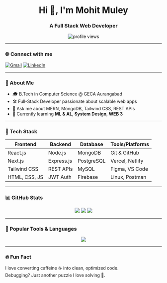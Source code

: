<h1 align="center">Hi 👋, I'm Mohit Muley</h1>
<h3 align="center">A Full Stack Web Developer</h3>

<p align="center">
  <img src="https://komarev.com/ghpvc/?username=MohitMuley&label=Profile%20views&color=0e75b6&style=flat" alt="profile views" />
</p>

---

### 🌐 Connect with me

[![Gmail](https://img.shields.io/badge/Gmail-D14836?style=flat&logo=gmail&logoColor=white)](mailto:muleymohit199@gmail.com)
[![LinkedIn](https://img.shields.io/badge/LinkedIn-blue?style=flat&logo=linkedin&logoColor=white)](https://www.linkedin.com/in/mohit-muley-b34843342/)

---

### 🧠 About Me

- 🎓 B.Tech in Computer Science @ GECA Aurangabad
- 🛠️ Full-Stack Developer passionate about scalable web apps
- 💬 Ask me about MERN, MongoDB, Tailwind CSS, REST APIs
- 🌱 Currently learning **ML & AL**, **System Design**, **WEB 3**

---

### 💼 Tech Stack

| Frontend        | Backend       | Database      | Tools/Platforms        |
|-----------------|---------------|---------------|-------------------------|
| React.js        | Node.js       | MongoDB       | Git & GitHub            |
| Next.js         | Express.js    | PostgreSQL    | Vercel, Netlify         |
| Tailwind CSS    | REST APIs     | MySQL         | Figma, VS Code          |
| HTML, CSS, JS   | JWT Auth      | Firebase      | Linux, Postman          |

---

### 📊 GitHub Stats

<p align="center">
  <img src="https://github-readme-stats.vercel.app/api?username=MohitMuley&show_icons=true&theme=react" />
  <img src="https://github-readme-streak-stats.herokuapp.com?user=MohitMuley&theme=react" />
  <img src="https://github-readme-stats.vercel.app/api/top-langs/?username=MohitMuley&layout=compact&theme=react" />
</p>

---

### 🧰 Popular Tools & Languages

<p align="center">
  <img src="https://skillicons.dev/icons?i=react,nextjs,nodejs,express,mongodb,typescript,javascript,html,css,tailwind,bootstrap,mysql,git,github,postman,vscode,figma,linux,aws" />
</p>

---

### 🔥 Fun Fact
I love converting caffeine ☕ into clean, optimized code.  
Debugging? Just another puzzle I love solving 🧩.

